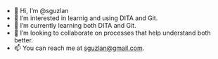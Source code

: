 - 👋 Hi, I’m @sguzlan
- 👀 I’m interested in learnig and using DITA and Git.
- 🌱 I’m currently learning both DITA and Git.
- 💞️ I’m looking to collaborate on processes that help understand both better.
- 📫 You can reach me at sguzlan@gmail.com.

<!---
sguzlan/sguzlan is a ✨ special ✨ repository because its `README.md` (this file) appears on your GitHub profile.
You can click the Preview link to take a look at your changes.
--->
